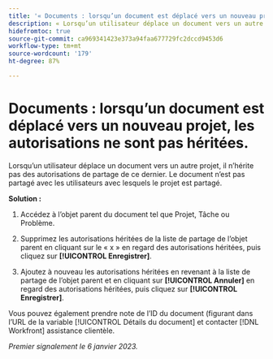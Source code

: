 ```yaml
---
title: '« Documents : lorsqu’un document est déplacé vers un nouveau projet, les autorisations ne sont pas héritées. »'
description: « Lorsqu’un utilisateur déplace un document vers un autre projet, il n’hérite pas des autorisations de partage de ce dernier. Le document n’est pas partagé avec les utilisateurs avec lesquels le projet est partagé.   »
hidefromtoc: true
source-git-commit: ca969341423e373a94faa677729fc2dccd9453d6
workflow-type: tm+mt
source-wordcount: '179'
ht-degree: 87%

---
```



# Documents : lorsqu’un document est déplacé vers un nouveau projet, les autorisations ne sont pas héritées.

<!-- This Known Issue is on the TOC for both Workfront and Workfront Proof-->

<!--This issue has been closed as won't fix, but no reason.-->

Lorsqu’un utilisateur déplace un document vers un autre projet, il n’hérite pas des autorisations de partage de ce dernier. Le document n’est pas partagé avec les utilisateurs avec lesquels le projet est partagé.

**Solution :**

1. Accédez à l’objet parent du document tel que Projet, Tâche ou Problème.

1. Supprimez les autorisations héritées de la liste de partage de l’objet parent en cliquant sur le « x » en regard des autorisations héritées, puis cliquez sur **[!UICONTROL Enregistrer]**.

1. Ajoutez à nouveau les autorisations héritées en revenant à la liste de partage de l’objet parent et en cliquant sur **[!UICONTROL Annuler]** en regard des autorisations héritées, puis cliquez sur **[!UICONTROL Enregistrer]**.

Vous pouvez également prendre note de l’ID du document (figurant dans l’URL de la variable [!UICONTROL Détails du document] et contacter [!DNL Workfront] assistance clientèle.

_Premier signalement le 6 janvier 2023._

